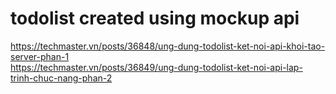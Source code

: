 # todolist created using mockup api
https://techmaster.vn/posts/36848/ung-dung-todolist-ket-noi-api-khoi-tao-server-phan-1 \
https://techmaster.vn/posts/36849/ung-dung-todolist-ket-noi-api-lap-trinh-chuc-nang-phan-2
